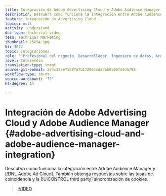 ```yaml
---
title: Integración de Adobe Advertising Cloud y Adobe Audience Manager
description: Descubra cómo funciona la integración entre Adobe Audience Manager y Adobe Ad Cloud. También obtenga respuestas sobre las tasas de coincidencia y la sincronización de cookies de terceros.
feature: Integración de Advertising Cloud
topics: null
activity: understand
doc-type: technical video
team: Technical Marketing
thumbnail: 25894.jpg
kt: 3072
topic: Integraciones
role: '"Profesional del negocio, Desarrollador, Ingeniero de datos, Arquitecto, Arquitecto de datos, Administrador, Líder"'
level: Intermedio
translation-type: tm+mt
source-git-commit: a7dc335e75697a7b1720eccdadbb9605fdeda798
workflow-type: tm+mt
source-wordcount: '72'
ht-degree: 1%

---
```



# Integración de Adobe Advertising Cloud y Adobe Audience Manager {#adobe-advertising-cloud-and-adobe-audience-manager-integration}

Descubra cómo funciona la integración entre Adobe Audience Manager y [!DNL Adobe Ad Cloud]. También obtenga respuestas sobre las tasas de coincidencia y la [!UICONTROL third party] sincronización de cookies.

>[!VIDEO](https://video.tv.adobe.com/v/25894/?quality=12)